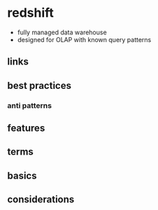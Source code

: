 # redshift

- fully managed data warehouse
- designed for OLAP with known query patterns

## links

## best practices

### anti patterns

## features

## terms

## basics

## considerations
